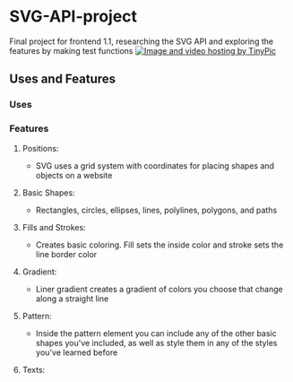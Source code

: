 # SVG-API-project
Final project for frontend 1.1, researching the SVG API and exploring the features by making test functions
<a href="http://tinypic.com?ref=i20oyh" target="_blank"><img src="http://i68.tinypic.com/i20oyh.png" border="0" alt="Image and video hosting by TinyPic"></a>

## Uses and Features 
### Uses

### Features
1. Positions:
      - SVG uses a grid system with coordinates for placing shapes and objects on a website
  
2. Basic Shapes: 
      - Rectangles, circles, ellipses, lines, polylines, polygons, and paths

3. Fills and Strokes: 
      - Creates basic coloring. Fill sets the inside color and stroke sets the line border color
  
4. Gradient:
      - Liner gradient creates a gradient of colors you choose that change along a straight line
  
5. Pattern: 
      - Inside the pattern element you can include any of the other basic shapes you've included, as well as style them in any of the styles you've learned before
  
6. Texts: 




